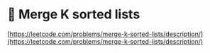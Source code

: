 # 🔴 Merge K sorted lists

[https://leetcode.com/problems/merge-k-sorted-lists/description/](https://leetcode.com/problems/merge-k-sorted-lists/description/)
